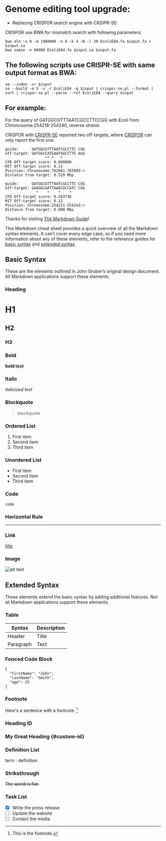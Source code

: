 
# Genome editing tool upgrade:

- Replacing CRISPOR search engine with CRSIPR-SE:

CRISPOR use BWA for mismatch search with following parameters:
```
bwa aln -o 0 -m 1980000 -n 4 -k 4 -N -l 20 EcoliE84.fa $input.fa > $input.sa
bwa samse -n 60000 EcoliE84.fa $input.sa $input.fa 
```
## The following scripts use CRISPR-SE with same output format as BWA: 
```
se --index -sr $input
se --build -m 5 -v -r EcoliE84 -q $input | crispor-se.pl --format | sort | crispor-se.pl --parse --ref EcoliE84 --query $input 
```
## For example:
For the query of GATGGCGTTTAATCGCCTTCCGG with Ecoli from Chromosome:254218-254240, reverse strand:

CRISPOR with [CRISPR-SE](http://renlab.sdsc.edu/CRISPR-SE/crispor/crispor.py) reported two off-targets, where [CRISPOR](http://crispor.tefor.net/crispor.py) can only report the first one:
```
guide:      GATGGCGTTTAATCGCCTTC CGG
off-target: GATGGCCATGAATGGCCTTC AGG
                  ** *   *      
CFD Off-target score: 0.000000
MIT Off-target score: 0.13
Position: Chromosome:782981-783003:+
Distance from target: 0.529 Mbp
```
```
guide:      GATGGCGTTTAATCGCCTTC CGG
off-target: GAAGGCGATTAAACGCCATC CGG
              *    *    *    *  
CFD Off-target score: 0.263736
MIT Off-target score: 0.12
Position: Chromosome:254221-254243:+
Distance from target: 0.000 Mbp
```


Thanks for visiting [The Markdown Guide](https://www.markdownguide.org)!

This Markdown cheat sheet provides a quick overview of all the Markdown syntax elements. It can’t cover every edge case, so if you need more information about any of these elements, refer to the reference guides for [basic syntax](https://www.markdownguide.org/basic-syntax) and [extended syntax](https://www.markdownguide.org/extended-syntax).

## Basic Syntax

These are the elements outlined in John Gruber’s original design document. All Markdown applications support these elements.

### Heading

# H1
## H2
### H3

### Bold

**bold text**

### Italic

*italicized text*

### Blockquote

> blockquote

### Ordered List

1. First item
2. Second item
3. Third item

### Unordered List

- First item
- Second item
- Third item

### Code

`code`

### Horizontal Rule

---

### Link

[title](https://www.example.com)

### Image

![alt text](image.jpg)

## Extended Syntax

These elements extend the basic syntax by adding additional features. Not all Markdown applications support these elements.

### Table

| Syntax | Description |
| ----------- | ----------- |
| Header | Title |
| Paragraph | Text |

### Fenced Code Block

```
{
  "firstName": "John",
  "lastName": "Smith",
  "age": 25
}
```

### Footnote

Here's a sentence with a footnote. [^1]

[^1]: This is the footnote.

### Heading ID

### My Great Heading {#custom-id}

### Definition List

term
: definition

### Strikethrough

~~The world is flat.~~

### Task List

- [x] Write the press release
- [ ] Update the website
- [ ] Contact the media
